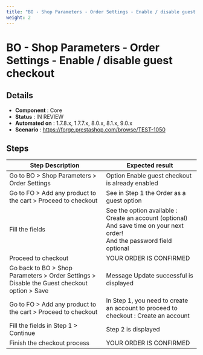 ```yaml
---
title: "BO - Shop Parameters - Order Settings - Enable / disable guest checkout"
weight: 2
---
```


# BO - Shop Parameters - Order Settings - Enable / disable guest checkout
## Details
* **Component** : Core
* **Status** : IN REVIEW
* **Automated on** : 1.7.8.x, 1.7.7.x, 8.0.x, 8.1.x, 9.0.x
* **Scenario** : https://forge.prestashop.com/browse/TEST-1050

## Steps
| Step Description | Expected result |
| ----- | ----- |
| Go to BO > Shop Parameters > Order Settings | Option Enable guest checkout is already enabled |
| Go to FO > Add any product to the cart > Proceed to checkout | See in Step 1 the Order as a guest option |
| Fill the fields | See the option available : Create an account (optional) And save time on your next order! <br>And the password field optional |
| Proceed to checkout | YOUR ORDER IS CONFIRMED |
| Go back to BO > Shop Parameters > Order Settings > Disable the Guest checkout option > Save | Message Update successful is displayed |
| Go to FO > Add any product to the cart > Proceed to checkout | In Step 1, you need to create an account to proceed to checkout : Create an account |
| Fill the fields in Step 1 > Continue | Step 2 is displayed |
| Finish the checkout process | YOUR ORDER IS CONFIRMED |
